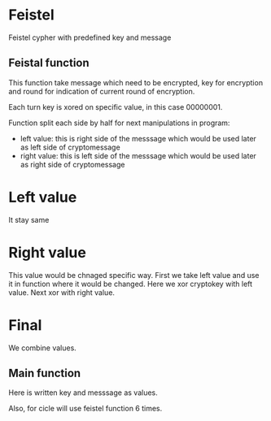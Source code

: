 # Feistel
Feistel cypher with predefined key and message

## Feistal function

This function take message which need to be encrypted, key for encryption and round for indication of current round of encryption.

Each turn key is xored on specific value, in this case 00000001.

Function split each side by half for next manipulations in program:
 - left value: this is right side of the messsage which would be used later as left side of cryptomessage
 - right value: this is left side of the messsage which would be used later as right side of cryptomessage

# Left value

It stay same

# Right value

This value would be chnaged specific way. First we take left value and use it in function where it would be changed. 
Here we xor cryptokey with left value. Next xor with right value.

# Final

We combine values.

## Main function

Here is written key and messsage as values.

Also, for cicle will use feistel function 6 times.
